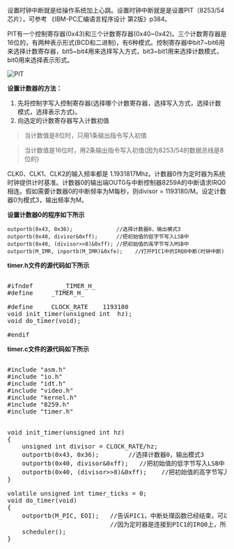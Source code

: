 设置时钟中断就是给操作系统加上心跳。设置时钟中断就是是设置PIT（8253/54芯片），可参考 《IBM-PC汇编语言程序设计 第2版》p384。

PIT有一个控制寄存器(0x43)和三个计数寄存器(0x40~0x42)。三个计数寄存器是16位的，有两种表示形式(BCD和二进制)，有6种模式。控制寄存器中bit7~bit6用来选择计数寄存器，bit5~bit4用来选择写入方式，bit3~bit1用来选择计数模式，bit0用来选择表示形式。

![PIT](http://hi.csdn.net/attachment/201109/4/0_1315126375OEE3.gif)

**设置计数器的方法：**

1. 先将控制字写入控制寄存器(选择哪个计数寄存器，选择写入方式，选择计数模式，选择表示方式)。
2. 向选定的计数寄存器写入计数初值

> 当计数值是8位时，只用1条输出指令写入初值

> 当计数值是16位时，用2条输出指令写入初值(因为8253/54的数据总线是8位的)

CLK0、CLK1、CLK2的输入频率都是 1.1931817Mhz。计数器0作为定时器为系统时钟提供计时基准。计数器0的输出端OUT0与中断控制器8259A的中断请求IRQ0相连。假如需要计数器0的中断频率为M每秒，则divisor = 1193180/M。设定计数器0为模式3，输出频率为M。

**设置计数器0的程序如下所示**

    outportb(0x43, 0x36);              //选择计数器0，输出模式3
    outportb(0x40, divisor&0xff);      //把初始值的低字节写入LSB中
    outportb(0x40, (divisor>>8)&0xff); //把初始值的高字节写入MSB中   
    outportb(M_IMR, inportb(M_IMR)&0xfe);    //打开PIC1中的IRQ0中断(时钟中断)



**timer.h文件的源代码如下所示**


<pre name="code" class="c"> 
#ifndef        _TIMER_H_
#define     _TIMER_H_

#define     CLOCK_RATE    1193180
void init_timer(unsigned int  hz);
void do_timer(void);

#endif 
</pre>


**timer.c文件的源代码如下所示**

<pre name="code" class="c"> 
#include "asm.h"
#include "io.h"
#include "idt.h"
#include "video.h"
#include "kernel.h"
#include "8259.h"
#include "timer.h"


void init_timer(unsigned int hz)
{
    unsigned int divisor = CLOCK_RATE/hz;
    outportb(0x43, 0x36);        //选择计数器0，输出模式3
    outportb(0x40, divisor&0xff);   //把初始值的低字节写入LSB中
    outportb(0x40, (divisor>>8)&0xff);    //把初始值的高字节写入MSB中
}

volatile unsigned int timer_ticks = 0;
void do_timer(void)
{
    outportb(M_PIC, EOI);   //告诉PIC1，中断处理函数已经结束，可以处理新来的中断。
                            //因为定时器是连接到PIC1的IRQ0上，所以不许要通知PIC2
    scheduler();
} 

</pre>



